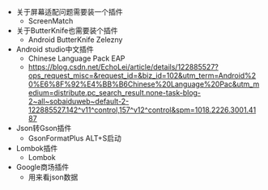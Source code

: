 * 关于屏幕适配问题需要装一个插件
  * ScreenMatch
* 关于ButterKnife也需要装个插件
  * Android ButterKnife Zelezny
* Android studio中文插件
  * Chinese Language Pack EAP
  * https://blog.csdn.net/EchoLei/article/details/122885527?ops_request_misc=&request_id=&biz_id=102&utm_term=Android%20%E6%8F%92%E4%BB%B6Chinese%20Language%20Pac&utm_medium=distribute.pc_search_result.none-task-blog-2~all~sobaiduweb~default-2-122885527.142^v11^control,157^v12^control&spm=1018.2226.3001.4187
* Json转Gson插件
  * GsonFormatPlus    ALT+S启动
* Lombok插件
  * Lombok
* Google商场插件
  * 用来看json数据